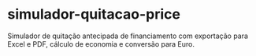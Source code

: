 # simulador-quitacao-price
Simulador de quitação antecipada de financiamento com exportação para Excel e PDF, cálculo de economia e conversão para Euro.
